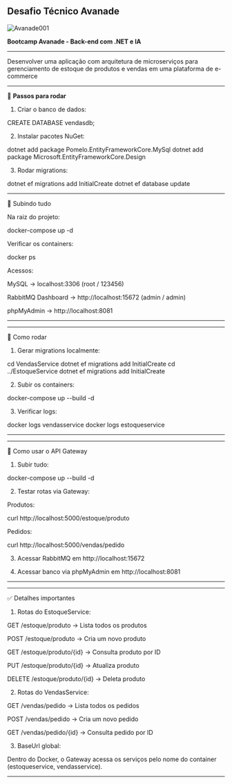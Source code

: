 ## Desafio Técnico Avanade

![Avanade001](https://github.com/user-attachments/assets/63abb0a4-1fcb-46d2-a4c3-6e7b9bb0fd7e)



**Bootcamp Avanade - Back-end com .NET e IA**

---


Desenvolver uma aplicação com arquitetura de microserviços para gerenciamento de estoque de produtos e vendas em uma plataforma de e-commerce


---

🔹 **Passos para rodar**

1. Criar o banco de dados:



CREATE DATABASE vendasdb;

2. Instalar pacotes NuGet:



dotnet add package Pomelo.EntityFrameworkCore.MySql
dotnet add package Microsoft.EntityFrameworkCore.Design

3. Rodar migrations:



dotnet ef migrations add InitialCreate
dotnet ef database update



---

📌 Subindo tudo

Na raiz do projeto:

docker-compose up -d

Verificar os containers:

docker ps

Acessos:

MySQL → localhost:3306 (root / 123456)

RabbitMQ Dashboard → http://localhost:15672 (admin / admin)

phpMyAdmin → http://localhost:8081



---



---

📌 Como rodar

1. Gerar migrations localmente:



cd VendasService
dotnet ef migrations add InitialCreate
cd ../EstoqueService
dotnet ef migrations add InitialCreate

2. Subir os containers:



docker-compose up --build -d

3. Verificar logs:



docker logs vendasservice
docker logs estoqueservice


---

---

📌 Como usar o API Gateway

1. Subir tudo:



docker-compose up --build -d

2. Testar rotas via Gateway:



Produtos:

curl http://localhost:5000/estoque/produto

Pedidos:

curl http://localhost:5000/vendas/pedido


3. Acessar RabbitMQ em http://localhost:15672


4. Acessar banco via phpMyAdmin em http://localhost:8081




---

---

✅ Detalhes importantes

1. Rotas do EstoqueService:

GET /estoque/produto → Lista todos os produtos

POST /estoque/produto → Cria um novo produto

GET /estoque/produto/{id} → Consulta produto por ID

PUT /estoque/produto/{id} → Atualiza produto

DELETE /estoque/produto/{id} → Deleta produto



2. Rotas do VendasService:

GET /vendas/pedido → Lista todos os pedidos

POST /vendas/pedido → Cria um novo pedido

GET /vendas/pedido/{id} → Consulta pedido por ID



3. BaseUrl global:

Dentro do Docker, o Gateway acessa os serviços pelo nome do container (estoqueservice, vendasservice).





---






